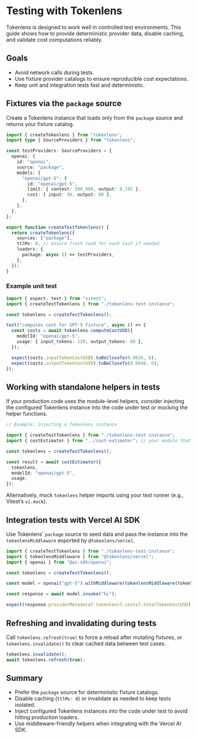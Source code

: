 # Testing with Tokenlens

Tokenlens is designed to work well in controlled test environments. This guide shows how to provide deterministic provider data, disable caching, and validate cost computations reliably.

## Goals
- Avoid network calls during tests.
- Use fixture provider catalogs to ensure reproducible cost expectations.
- Keep unit and integration tests fast and deterministic.

## Fixtures via the `package` source

Create a Tokenlens instance that loads only from the `package` source and returns your fixture catalog.

```ts
import { createTokenlens } from "tokenlens";
import type { SourceProviders } from "tokenlens";

const testProviders: SourceProviders = {
  openai: {
    id: "openai",
    source: "package",
    models: {
      "openai/gpt-5": {
        id: "openai/gpt-5",
        limit: { context: 200_000, output: 8_192 },
        cost: { input: 30, output: 60 },
      },
    },
  },
};

export function createTestTokenlens() {
  return createTokenlens({
    sources: ["package"],
    ttlMs: 0, // ensure fresh load for each test if needed
    loaders: {
      package: async () => testProviders,
    },
  });
}
```

### Example unit test

```ts
import { expect, test } from "vitest";
import { createTestTokenlens } from "./tokenlens-test-instance";

const tokenlens = createTestTokenlens();

test("computes cost for GPT-5 fixture", async () => {
  const costs = await tokenlens.computeCostUSD({
    modelId: "openai/gpt-5",
    usage: { input_tokens: 120, output_tokens: 80 },
  });

  expect(costs.inputTokenCostUSD).toBeCloseTo(0.0036, 6);
  expect(costs.outputTokenCostUSD).toBeCloseTo(0.0048, 6);
});
```

## Working with standalone helpers in tests

If your production code uses the module-level helpers, consider injecting the configured Tokenlens instance into the code under test or mocking the helper functions.

```ts
// Example: injecting a Tokenlens instance

import { createTestTokenlens } from "./tokenlens-test-instance";
import { costEstimator } from "../cost-estimator"; // your module that uses Tokenlens

const tokenlens = createTestTokenlens();

const result = await costEstimator({
  tokenlens,
  modelId: "openai/gpt-5",
  usage,
});
```

Alternatively, mock `tokenlens` helper imports using your test runner (e.g., Vitest’s `vi.mock`).

## Integration tests with Vercel AI SDK

Use Tokenlens' `package` source to seed data and pass the instance into the `tokenlensMiddleware` exported by `@tokenlens/vercel`.

```ts
import { createTestTokenlens } from "./tokenlens-test-instance";
import { tokenlensMiddleware } from "@tokenlens/vercel";
import { openai } from "@ai-sdk/openai";

const tokenlens = createTestTokenlens();

const model = openai("gpt-5").withMiddleware(tokenlensMiddleware(tokenlens));

const response = await model.invoke("hi");

expect(response.providerMetadata?.tokenlens?.costs?.totalTokenCostUSD).toBeCloseTo(0.0084, 6);
```

## Refreshing and invalidating during tests

Call `tokenlens.refresh(true)` to force a reload after mutating fixtures, or `tokenlens.invalidate()` to clear cached data between test cases.

```ts
tokenlens.invalidate();
await tokenlens.refresh(true);
```

## Summary
- Prefer the `package` source for deterministic fixture catalogs.
- Disable caching (`ttlMs: 0`) or invalidate as needed to keep tests isolated.
- Inject configured Tokenlens instances into the code under test to avoid hitting production loaders.
- Use middleware-friendly helpers when integrating with the Vercel AI SDK.
